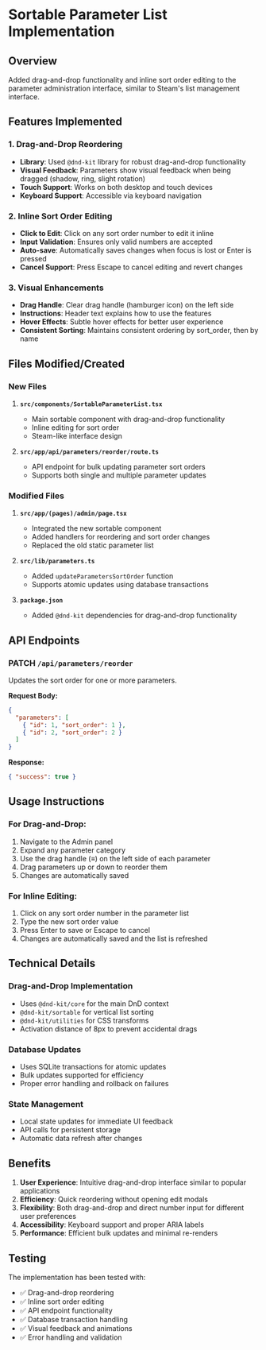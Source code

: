 # Sortable Parameter List Implementation

## Overview
Added drag-and-drop functionality and inline sort order editing to the parameter administration interface, similar to Steam's list management interface.

## Features Implemented

### 1. Drag-and-Drop Reordering
- **Library**: Used `@dnd-kit` library for robust drag-and-drop functionality
- **Visual Feedback**: Parameters show visual feedback when being dragged (shadow, ring, slight rotation)
- **Touch Support**: Works on both desktop and touch devices
- **Keyboard Support**: Accessible via keyboard navigation

### 2. Inline Sort Order Editing
- **Click to Edit**: Click on any sort order number to edit it inline
- **Input Validation**: Ensures only valid numbers are accepted
- **Auto-save**: Automatically saves changes when focus is lost or Enter is pressed
- **Cancel Support**: Press Escape to cancel editing and revert changes

### 3. Visual Enhancements
- **Drag Handle**: Clear drag handle (hamburger icon) on the left side
- **Instructions**: Header text explains how to use the features
- **Hover Effects**: Subtle hover effects for better user experience
- **Consistent Sorting**: Maintains consistent ordering by sort_order, then by name

## Files Modified/Created

### New Files
1. **`src/components/SortableParameterList.tsx`**
   - Main sortable component with drag-and-drop functionality
   - Inline editing for sort order
   - Steam-like interface design

2. **`src/app/api/parameters/reorder/route.ts`**
   - API endpoint for bulk updating parameter sort orders
   - Supports both single and multiple parameter updates

### Modified Files
1. **`src/app/(pages)/admin/page.tsx`**
   - Integrated the new sortable component
   - Added handlers for reordering and sort order changes
   - Replaced the old static parameter list

2. **`src/lib/parameters.ts`**
   - Added `updateParametersSortOrder` function
   - Supports atomic updates using database transactions

3. **`package.json`**
   - Added `@dnd-kit` dependencies for drag-and-drop functionality

## API Endpoints

### PATCH `/api/parameters/reorder`
Updates the sort order for one or more parameters.

**Request Body:**
```json
{
  "parameters": [
    { "id": 1, "sort_order": 1 },
    { "id": 2, "sort_order": 2 }
  ]
}
```

**Response:**
```json
{ "success": true }
```

## Usage Instructions

### For Drag-and-Drop:
1. Navigate to the Admin panel
2. Expand any parameter category
3. Use the drag handle (≡) on the left side of each parameter
4. Drag parameters up or down to reorder them
5. Changes are automatically saved

### For Inline Editing:
1. Click on any sort order number in the parameter list
2. Type the new sort order value
3. Press Enter to save or Escape to cancel
4. Changes are automatically saved and the list is refreshed

## Technical Details

### Drag-and-Drop Implementation
- Uses `@dnd-kit/core` for the main DnD context
- `@dnd-kit/sortable` for vertical list sorting
- `@dnd-kit/utilities` for CSS transforms
- Activation distance of 8px to prevent accidental drags

### Database Updates
- Uses SQLite transactions for atomic updates
- Bulk updates supported for efficiency
- Proper error handling and rollback on failures

### State Management
- Local state updates for immediate UI feedback
- API calls for persistent storage
- Automatic data refresh after changes

## Benefits

1. **User Experience**: Intuitive drag-and-drop interface similar to popular applications
2. **Efficiency**: Quick reordering without opening edit modals
3. **Flexibility**: Both drag-and-drop and direct number input for different user preferences
4. **Accessibility**: Keyboard support and proper ARIA labels
5. **Performance**: Efficient bulk updates and minimal re-renders

## Testing

The implementation has been tested with:
- ✅ Drag-and-drop reordering
- ✅ Inline sort order editing
- ✅ API endpoint functionality
- ✅ Database transaction handling
- ✅ Visual feedback and animations
- ✅ Error handling and validation
